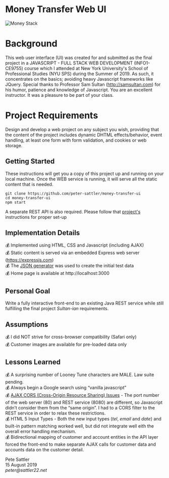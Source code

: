 # Money Transfer Web UI
![Money Stack](https://github.com/peter-sattler/money-transfer-api/blob/master/img/money-stack.gif)

# Background

This web user interface (UI) was created for and submitted as the final project in a JAVASCRIPT - FULL STACK WEB 
DEVELOPMENT (INFO1-CE9755) course which I attended at New York University's School of Professional Studies (NYU SPS) 
during the Summer of 2019. As such, it concentrates on the basics; avoiding heavy Javascript frameworks like JQuery. Special thanks to Professor Sam Sultan (http://samsultan.com) for his humor, patience and knowledge of Javascript. You are an excellent instructor. It was a pleasure to be part of your class.

# Project Requirements

Design and develop a web project on any subject you wish, providing that the content of the project includes dynamic DHTML effects/behavior, event handling, at least one form with form validation, and cookies or web storage. 

## Getting Started

These instructions will get you a copy of this project up and running on your local machine. Once the WEB service is running, it will serve all the static content that is needed.

```text
git clone https://github.com/peter-sattler/money-transfer-ui
cd money-transfer-ui
npm start
```

A separate REST API is also required.  Please follow that [project's](https://github.com/peter-sattler/money-transfer-api/blob/master/README.md) instructions for proper set-up

## Implementation Details

:moneybag: Implemented using HTML, CSS and Javascript (including AJAX)   
:moneybag: Static content is served via an embedded Express web server (https://expressjs.com)    
:moneybag: The [JSON generator](https://next.json-generator.com) was used to create the initial test data  
:moneybag: Home page is available at http://localhost:3000  

## Personal Goal 

Write a fully interactive front-end to an existing Java REST service while still fulfilling the final project _Sultan-ian_ requirements.

## Assumptions 

:moneybag: I did NOT strive for cross-browser compatibility (Safari only)    
:moneybag: Customer images are available for pre-loaded data only     
    
## Lessons Learned

:moneybag: A surprising number of Looney Tune characters are MALE. Law suite pending.    
:moneybag: Always begin a Google search using “vanilla javascript”    
:moneybag: <ins>AJAX CORS (Cross-Origin Resource Sharing) Issues</ins> - The port number of the web server (80) and REST service (8080) are different, so Javascript didn’t consider them from the “same origin”. I had to a CORS filter to the REST service in order to relax these restrictions.  
:moneybag: HTML 5 Input Types - Both the new input types (*tel*, *email* and *date*) and built-in pattern matching worked well, but did not integrate well eith the overall error handling mechanism.  
:moneybag: Bidirectional mapping of customer and account entities in the API layer forced the front-end to make separate AJAX calls for customer data and accounts data on the customer detail.   

Pete Sattler  
15 August 2019  
_peter@sattler22.net_  

